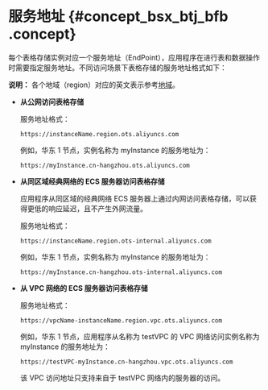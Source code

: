 # 服务地址 {#concept_bsx_btj_bfb .concept}

每个表格存储实例对应一个服务地址（EndPoint），应用程序在进行表和数据操作时需要指定服务地址。不同访问场景下表格存储的服务地址格式如下：

**说明：** 各个地域（region）对应的英文表示参考[地域](intl.zh-CN/产品简介/名词解释/地域.md)。

-   **从公网访问表格存储**

    服务地址格式：

    `https://instanceName.region.ots.aliyuncs.com`

    例如，华东 1 节点，实例名称为 myInstance 的服务地址为：

    `https://myInstance.cn-hangzhou.ots.aliyuncs.com`

-   **从同区域经典网络的 ECS 服务器访问表格存储**

    应用程序从同区域的经典网络 ECS 服务器上通过内网访问表格存储，可以获得更低的响应延迟，且不产生外网流量。

    服务地址格式：

    `https://instanceName.region.ots-internal.aliyuncs.com`

    例如，华东 1 节点，实例名称为 myInstance 的服务地址为：

    `https://myInstance.cn-hangzhou.ots-internal.aliyuncs.com`

-   **从 VPC 网络的 ECS 服务器访问表格存储**

    服务地址格式：

    `https://vpcName-instanceName.region.vpc.ots.aliyuncs.com`

    例如，华东 1 节点，应用程序从名称为 testVPC 的 VPC 网络访问实例名称为 myInstance 的服务地址为：

    `https://testVPC-myInstance.cn-hangzhou.vpc.ots.aliyuncs.com`

    该 VPC 访问地址只支持来自于 testVPC 网络内的服务器的访问。


